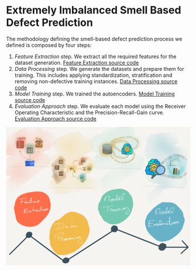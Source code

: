 # Extremely Imbalanced Smell Based Defect Prediction

The methodology defining the smell-based defect prediction process we defined is composed by four steps:
1. *Feature Extraction* step. We extract all the required features for the dataset generation. [Feature Extraction source code](feature-extraction)
2. *Data Processing* step. We generate the datasets and prepare them for training. This includes applying standardization, stratification and removing non-defective training instances. [Data Processing source code](dataset-processing)
3. *Model Training* step. We trained the autoencoders. [Model Training source code](model-training/)
4. *Evaluation Approach* step. We evaluate each model using the Receiver Operating Characteristic and the Precision-Recall-Gain curve. [Evaluation Approach source code](evaluation-approach/)

![alt text](img/approach.png)

